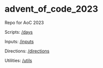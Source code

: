 # advent_of_code_2023
Repo for AoC 2023

Scripts: [/days](https://github.com/stevendimaria/advent_of_code_2023/tree/main/days)

Inputs: [/inputs](https://github.com/stevendimaria/advent_of_code_2023/tree/main/inputs)

Directions: [/directions](https://github.com/stevendimaria/advent_of_code_2023/tree/main/directions)

Utilities: [/utils](https://github.com/stevendimaria/advent_of_code_2023/tree/main/utils)
